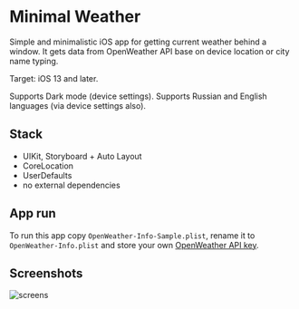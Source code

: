 # Minimal Weather

Simple and minimalistic iOS app for getting current weather behind a window. It gets data from OpenWeather API base on device location or city name typing.

Target: iOS 13 and later.

Supports Dark mode (device settings).
Supports Russian and English languages (via device settings also).

## Stack
- UIKit, Storyboard + Auto Layout
- CoreLocation
- UserDefaults
- no external dependencies

## App run
To run this app copy `OpenWeather-Info-Sample.plist`, rename it to `OpenWeather-Info.plist` and store your own [OpenWeather API key](https://openweathermap.org/appid).

## Screenshots
![screens](https://user-images.githubusercontent.com/94740981/142757926-10211a4c-b773-4eeb-8270-9e1ddaad76a3.jpg)
